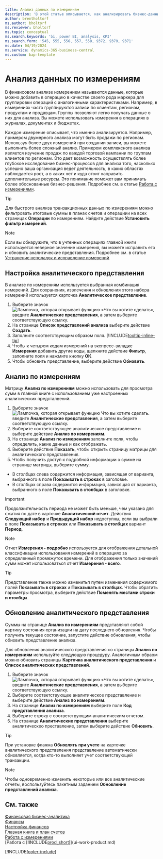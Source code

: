 ```yaml
---
title: Анализ данных по измерениям
description: 'В этой статье описывается, как анализировать бизнес-данные по измерениям для лучшего понимания ваших бизнес-процессов.'
author: brentholtorf
ms.author: bholtorf
ms.reviewer: bholtorf
ms.topic: conceptual
ms.search.keywords: 'bi, power BI, analysis, KPI'
ms.search.form: '545, 555, 556, 557, 558, 9372, 9370, 9371'
ms.date: 04/19/2024
ms.service: dynamics-365-business-central
ms.custom: bap-template
---
```


# <a name="analyze-data-by-dimensions"></a>Анализ данных по измерениям

В финансовом анализе измерением называются данные, которые можно добавить в операцию в качестве своего рода маркера для группировки операций с аналогичными характеристиками. Например, в измерениях часто группируются записи по клиентам, регионам, продуктам и продавцам. Группы позволяют легко получать данные о них для анализа. Вы можете использовать измерения в операциях в журналах, документах и бюджетах.

Каждое измерение описывает, что именно анализируется. Например, примером двумерного анализа могут быть продажи по регионам. Используя более двух измерений при создании записи, вы можете выполнить более сложный анализ. Примером комплексного анализа является изучение продаж по каждой торговой кампании по группам клиентов по регионам. Это дает возможность осуществлять более глубокое исследование бизнес-процессов для анализа того, насколько успешно ваша организация ведет деятельность, в каких областях наблюдается рост, а в каких нет и куда стоит направить дополнительные ресурсы. Это понимание поможет вам принимать более обоснованные бизнес-решения. Подробнее см. в статье [Работа с измерениями](finance-dimensions.md).

> [!TIP]
> Для быстрого анализа транзакционных данных по измерениям можно фильтровать итоговые суммы в планах счетов и операциии на всех страницах **Операции** по измерениям. Найдите действие **Установить фильтр измерений**.

> [!NOTE]
> Если вы обнаружите, что в учтенных операциях главной книги используется неверное значение измерения, вы можете исправить его и обновить аналитические представления. Подробнее см. в статье [Устранение неполадок и исправление измерений](finance-troubleshooting-correcting-dimensions.md#changing-dimension-assignments-after-posting).

## <a name="set-up-an-analysis-view"></a>Настройка аналитического представления

В анализе по измерениям используется выбранная комбинация измерений. Для сохранения, извлечения и обновления этого набора измерений используется карточка **Аналитическое представление**.

1. Выберите значок ![Лампочка, которая открывает функцию «Что вы хотите сделать»](media/ui-search/search_small.png "Что вы хотите сделать"), введите **Аналитические представления**, а затем выберите соответствующую ссылку.  
2. На странице **Список представлений анализа** выберите действие **Создать**.
3. Заполните соответствующим образом поля. [!INCLUDE[tooltip-inline-tip](includes/tooltip-inline-tip_md.md)]
4. Чтобы к четырем кодам измерений на экспресс-вкладке **Измерения** добавить другие коды, щелкните действие **Фильтр**, заполните поля и нажмите кнопку **ОК**.  
5. Чтобы обновить представление, выберите действие **Обновить**.

## <a name="analyze-by-dimensions"></a>Анализ по измерениям

Матрицу **Анализ по измерениям** можно использовать для просмотра сумм в главной книге с использованием уже настроенных аналитических предсталвений.

1. Выберите значок ![Лампочка, которая открывает функцию Что вы хотите сделать.](media/ui-search/search_small.png "Что вы хотите сделать") введите **Аналитические представления**, а затем выберите соответствующую ссылку.  
2. Выберите соответствующее аналитическое представление и выберите действие **Анализ по измерениям**.
3. На странице **Анализ по измерениям** заполните поля, чтобы определить, какие данные и как отображать.
4. Выберите действие **Показать**, чтобы открыть страницу матрицы для аналитического представления.
5. Чтобы получить доступ к подробной информации о сумме на странице матрицы, выберите сумму.  

- В столбцах слева содержится информация, зависящая от варианта, выбранного в поле **Показывать в строках** в заголовке.  
- В столбцах справа содержится информация, зависящая от варианта, выбранного в поле **Показывать в столбцах** в заголовке.

> [!IMPORTANT]  
> Продолжительность периода не может быть меньше, чем указано для сжатия по дате в карточке **Аналитический отчет**. Действия **Следующий набор** и **Предыдущий набор** недоступны, если вы выбрали в поле **Показывать в строках** или **Показывать в столбцах** вариант **Период**.  

> [!NOTE]  
> Отчет **Измерения - подробно** используется для отображения детальной классификации использования измерений в операциях за определенный промежуток времени. Для отображения только значений сумм может использоваться отчет **Измерения - всего**.  

> [!TIP]  
> Представление также можно изменитьп путем изменения содержимого полей **Показывать в строках** и **Показывать в столбцах**. Чтобы обратить параметры просмотра, выберите действие **Поменять местами строки и столбцы**.

## <a name="update-an-analysis-view"></a>Обновление аналитического представления

Суммы на странице **Анализ по измерениям** представляют собой картину состояния организации на дату последнего обновления. Чтобы получить текущее состояние, запустите действие обновления, чтобы обновить представление анализа.

Для обновления аналитического представления со страницы **Анализ по измерениям** используйте следующую процедуру. Аналогичным обраом можно обновить страницы **Карточка аналитического представления** и **Cписок аналитических представлений**.  

1. Выберите значок ![Лампочка, которая открывает функцию «Что вы хотите сделать»](media/ui-search/search_small.png "Что вы хотите сделать"), введите **Аналитические представления**, а затем выберите соответствующую ссылку.
2. Выберите соответствующее аналитическое представление и выберите действие **Анализ по измерениям**.
3. На странице **Анализ по измерениям** выберите поле **Код представления анализа**.  
4. Выберите строку с соответствующим аналитическим отчетом.  
5. На странице **Аналитические представления** выберите аналитическео преставление, затем выберите действие **Обновить**.  

> [!TIP]  
> При установке флажка **Обновлять при учете** на карточке аналитического представления представление автоматически обновляется, когда кто-то выполняет учет соответствующей транзакции.

> [!NOTE]  
> Чтобы одновременно изменить некоторые или все аналитические отчеты, воспользуйтесь пакетным заданием **Обновление представлений анализа**.  

## <a name="see-also"></a>См. также

[Финансовая бизнес-аналитика](bi.md)  
[Финансы](finance.md)  
[Настройка финансов](finance-setup-finance.md)  
[Главная книга и план счетов](finance-general-ledger.md)  
[Работа с измерениями](finance-dimensions.md)  
[Работа с [!INCLUDE[prod_short](includes/prod_short.md)]](ui-work-product.md)  

[!INCLUDE[footer-include](includes/footer-banner.md)]
